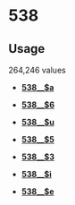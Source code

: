 # 538

## Usage

264,246 values

-   **[538\_\_$a](../../tags/538/538__a-1.md)**  

-   **[538\_\_$6](../../tags/538/538__6-2.md)**  

-   **[538\_\_$u](../../tags/538/538__u-3.md)**  

-   **[538\_\_$5](../../tags/538/538__5-4.md)**  

-   **[538\_\_$3](../../tags/538/538__3-5.md)**  

-   **[538\_\_$i](../../tags/538/538__i-6.md)**  

-   **[538\_\_$e](../../tags/538/538__e-7.md)**  


